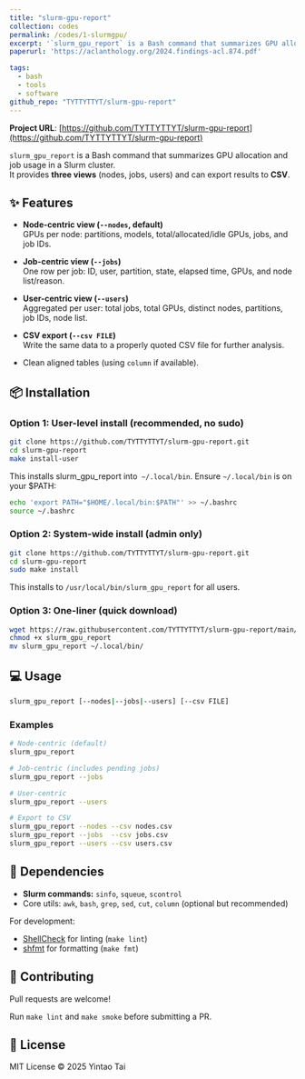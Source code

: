 ```yaml
---
title: "slurm-gpu-report"
collection: codes
permalink: /codes/1-slurmgpu/
excerpt: '`slurm_gpu_report` is a Bash command that summarizes GPU allocation and job usage in a Slurm cluster. It provides three views (nodes, jobs, users) and can export results to CSV.'
paperurl: 'https://aclanthology.org/2024.findings-acl.874.pdf'

tags:
  - bash
  - tools
  - software
github_repo: "TYTTYTTYT/slurm-gpu-report"
---
```


**Project URL**: [https://github.com/TYTTYTTYT/slurm-gpu-report](https://github.com/TYTTYTTYT/slurm-gpu-report)

`slurm_gpu_report` is a Bash command that summarizes GPU allocation and job usage in a Slurm cluster.  
It provides **three views** (nodes, jobs, users) and can export results to **CSV**.

## ✨ Features

- **Node-centric view (`--nodes`, default)**  
  GPUs per node: partitions, models, total/allocated/idle GPUs, jobs, and job IDs.

- **Job-centric view (`--jobs`)**  
  One row per job: ID, user, partition, state, elapsed time, GPUs, and node list/reason.

- **User-centric view (`--users`)**  
  Aggregated per user: total jobs, total GPUs, distinct nodes, partitions, job IDs, node list.

- **CSV export (`--csv FILE`)**  
  Write the same data to a properly quoted CSV file for further analysis.

- Clean aligned tables (using `column` if available).

## 📦 Installation

### Option 1: User-level install (recommended, no sudo)
```bash
git clone https://github.com/TYTTYTTYT/slurm-gpu-report.git
cd slurm-gpu-report
make install-user
```
This installs slurm_gpu_report into` ~/.local/bin`.
Ensure `~/.local/bin` is on your $PATH:

```bash
echo 'export PATH="$HOME/.local/bin:$PATH"' >> ~/.bashrc
source ~/.bashrc
```

### Option 2: System-wide install (admin only)
```bash
git clone https://github.com/TYTTYTTYT/slurm-gpu-report.git
cd slurm-gpu-report
sudo make install
```
This installs to `/usr/local/bin/slurm_gpu_report` for all users.

### Option 3: One-liner (quick download)
```bash
wget https://raw.githubusercontent.com/TYTTYTTYT/slurm-gpu-report/main/slurm_gpu_report.sh -O slurm_gpu_report
chmod +x slurm_gpu_report
mv slurm_gpu_report ~/.local/bin/
```

## 💻 Usage
```bash
slurm_gpu_report [--nodes|--jobs|--users] [--csv FILE]
```

### Examples
```bash
# Node-centric (default)
slurm_gpu_report

# Job-centric (includes pending jobs)
slurm_gpu_report --jobs

# User-centric
slurm_gpu_report --users

# Export to CSV
slurm_gpu_report --nodes --csv nodes.csv
slurm_gpu_report --jobs  --csv jobs.csv
slurm_gpu_report --users --csv users.csv
```

## 🔧 Dependencies
* **Slurm commands:** `sinfo`, `squeue`, `scontrol`
* Core utils: `awk`, `bash`, `grep`, `sed`, `cut`, `column` (optional but recommended)

For development:

* [ShellCheck](https://www.shellcheck.net/)
 for linting (`make lint`)
* [shfmt](https://github.com/mvdan/sh?tab=readme-ov-file#shfmt)
 for formatting (`make fmt`)

## 🤝 Contributing

Pull requests are welcome!

Run `make lint` and `make smoke` before submitting a PR.

## 📜 License

MIT License © 2025 Yintao Tai
